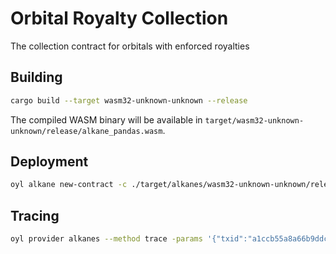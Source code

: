 # Orbital Royalty Collection

The collection contract for orbitals with enforced royalties

## Building

```bash
cargo build --target wasm32-unknown-unknown --release
```

The compiled WASM binary will be available in `target/wasm32-unknown-unknown/release/alkane_pandas.wasm`. 

## Deployment

```bash
oyl alkane new-contract -c ./target/alkanes/wasm32-unknown-unknown/release/alkane_pandas.wasm -data 1,0 -p oylnet
```

## Tracing

```bash
oyl provider alkanes --method trace -params '{"txid":"a1ccb55a8a66b9ddcd4340c6f03bd25c44159a7fe59e663e123c35f2028f7ecc", "vout":3}' -p oylnet
``` 
